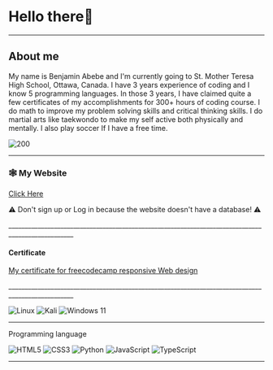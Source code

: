 <html>
 <body>
<h1>Hello there👋</h1>

________________________________________________________
<h2>About me</h2> 

 <p>My name is Benjamin Abebe and I'm currently going to St. Mother Teresa High School, Ottawa, Canada. I have 3 years experience of coding and I know 5 programming languages. In those 3 years, I have claimed quite a few certificates of my accomplishments for 300+ hours of coding course. I do math to improve my problem solving skills and critical thinking skills. I do martial arts like taekwondo to make my self active both physically and mentally. I also play soccer If I have a free time.</p>
 
![200](https://github.com/user-attachments/assets/651b2325-7f46-4bf3-8797-011f15a7cfa5)
__________________________________________________________________________________________________
<h3> 🕸️ My Website </h3>
<p><a href="https://goldghost231.github.io/My-website/">Click Here</a></p>

<p>⚠︎ Don't sign up or Log in because the website doesn't have a database! ⚠︎ </p>
__________________________________________________________________________________________________
<h4>Certificate</h4>
<p><a href="https://www.freecodecamp.org/certification/Benjaminbirihanu/responsive-web-design">My certificate for freecodecamp responsive Web design</a></p>
__________________________________________________________________________________________________

 ![Linux](https://img.shields.io/badge/Linux-FCC624?style=for-the-badge&logo=linux&logoColor=black)
![Kali](https://https://img.shields.io/badge/-Kali%20Linux-%23557C94?style=for-the-badge&logo=kalilinux&logoColor=white)
 ![Windows 11](https://img.shields.io/badge/Windows%2011-%230079d5.svg?style=for-the-badge&logo=Windows%2011&logoColor=white)
__________________________________________________________________________________________________
 <p>Programming language </p>
 
![HTML5](https://img.shields.io/badge/html5-%23E34F26.svg?style=for-the-badge&logo=html5&logoColor=white)
![CSS3](https://img.shields.io/badge/css3-%231572B6.svg?style=for-the-badge&logo=css3&logoColor=white)
 ![Python](https://img.shields.io/badge/python-3670A0?style=for-the-badge&logo=python&logoColor=ffdd54)
 ![JavaScript](https://img.shields.io/badge/javascript-%23323330.svg?style=for-the-badge&logo=javascript&logoColor=%23F7DF1E)
 ![TypeScript](https://img.shields.io/badge/typescript-%23007ACC.svg?style=for-the-badge&logo=typescript&logoColor=white)
__________________________________________________________________________________________________
 </body>
</html>
